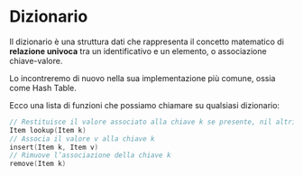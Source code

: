 # Dizionario

Il dizionario è una struttura dati che rappresenta il concetto matematico di **relazione univoca** tra un identificativo e un elemento, o associazione chiave-valore. 

Lo incontreremo di nuovo nella sua implementazione più comune, ossia come Hash Table.

Ecco una lista di funzioni che possiamo chiamare su qualsiasi dizionario:

```cpp
// Restituisce il valore associato alla chiave k se presente, nil altrimenti. complessità media O(1) se hash
Item lookup(Item k)
// Associa il valore v alla chiave k
insert(Item k, Item v)
// Rimuove l’associazione della chiave k
remove(Item k)
```